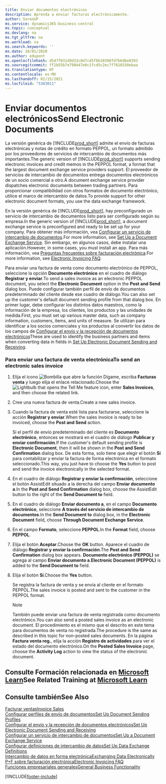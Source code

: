 ```yaml
---
title: Enviar documentos electrónicos
description: Aprenda a enviar facturas electrónicamente.
author: SorenGP
ms.service: dynamics365-business-central
ms.topic: conceptual
ms.devlang: na
ms.tgt_pltfrm: na
ms.workload: na
ms.search.keywords: ''
ms.date: 10/01/2020
ms.author: edupont
ms.openlocfilehash: d547f031d9d33c0d7cd5f8b20398fd7b6dbe0393
ms.sourcegitcommit: ff2b55b7e790447e0c1fcd5c2ec7f7610338ebaa
ms.translationtype: HT
ms.contentlocale: es-MX
ms.lasthandoff: 02/15/2021
ms.locfileid: "5383011"
---
```

# <a name="send-electronic-documents"></a><span data-ttu-id="f5846-103">Enviar documentos electrónicos</span><span class="sxs-lookup"><span data-stu-id="f5846-103">Send Electronic Documents</span></span>

<span data-ttu-id="f5846-104">La versión genérica de [!INCLUDE[prod_short](includes/prod_short.md)] admite el envío de facturas electrónicas y notas de crédito en formato PEPPOL, un formato admitido por los proveedores de servicios de intercambio de documentos más importantes.</span><span class="sxs-lookup"><span data-stu-id="f5846-104">The generic version of [!INCLUDE[prod_short](includes/prod_short.md)] supports sending electronic invoices and credit memos in the PEPPOL format, a format that the largest document exchange service providers support.</span></span> <span data-ttu-id="f5846-105">El proveedor de servicios de intercambio de documentos entrega documentos electrónicos de un socio comercial a otro.</span><span class="sxs-lookup"><span data-stu-id="f5846-105">A document exchange service provider dispatches electronic documents between trading partners.</span></span> <span data-ttu-id="f5846-106">Para proporcionar compatibilidad con otros formatos de documento electrónico, utilice el marco de intercambio de datos.</span><span class="sxs-lookup"><span data-stu-id="f5846-106">To provide support for other electronic document formats, you use the data exchange framework.</span></span>  

 <span data-ttu-id="f5846-107">En la versión genérica de [!INCLUDE[prod_short](includes/prod_short.md)], hay preconfigurado un servicio de intercambio de documentos listo para ser configurado según su empresa.</span><span class="sxs-lookup"><span data-stu-id="f5846-107">In the generic version of [!INCLUDE[prod_short](includes/prod_short.md)], a document exchange service is preconfigured and ready to be set up for your company.</span></span> <span data-ttu-id="f5846-108">Para obtener más información, vea [Configurar un servicio de intercambio de documentos](across-how-to-set-up-a-document-exchange-service.md).</span><span class="sxs-lookup"><span data-stu-id="f5846-108">For more information, see [Set Up a Document Exchange Service](across-how-to-set-up-a-document-exchange-service.md).</span></span> <span data-ttu-id="f5846-109">Sin embargo, en algunos casos, debe instalar una aplicación.</span><span class="sxs-lookup"><span data-stu-id="f5846-109">However, in some cases, you must install an app.</span></span> <span data-ttu-id="f5846-110">Para más información, vea [Preguntas frecuentes sobre facturación electrónica](faq-electronic-invoicing.yml).</span><span class="sxs-lookup"><span data-stu-id="f5846-110">For more information, see [Electronic Invoicing FAQ](faq-electronic-invoicing.yml).</span></span>  

 <span data-ttu-id="f5846-111">Para enviar una factura de venta como documento electrónico de PEPPOL, seleccione la opción **Documento electrónico** en el cuadro de diálogo **Registrar y enviar**.</span><span class="sxs-lookup"><span data-stu-id="f5846-111">To send a sales invoice as an electronic PEPPOL document, you select the **Electronic Document** option in the **Post and Send** dialog box.</span></span> <span data-ttu-id="f5846-112">Puede configurar también perfil de envío de documentos predeterminado del cliente desde ese cuadro de diálogo.</span><span class="sxs-lookup"><span data-stu-id="f5846-112">You can also set up the customer's default document sending profile from that dialog box.</span></span> <span data-ttu-id="f5846-113">En primer lugar, debe configurar los distintos datos maestros, como la información de la empresa, los clientes, los productos y las unidades de medida.</span><span class="sxs-lookup"><span data-stu-id="f5846-113">First, you must set up various master data, such as company information, customers, items, and units of measure.</span></span> <span data-ttu-id="f5846-114">Se utilizan para identificar a los socios comerciales y los productos al convertir los datos de los campos de [Configurar el envío y la recepción de documentos electrónicos](across-how-to-set-up-electronic-document-sending-and-receiving.md)</span><span class="sxs-lookup"><span data-stu-id="f5846-114">These are used to identify the business partners and items when converting data in fields in [Set Up Electronic Document Sending and Receiving](across-how-to-set-up-electronic-document-sending-and-receiving.md).</span></span>  

### <a name="to-send-an-electronic-sales-invoice"></a><span data-ttu-id="f5846-115">Para enviar una factura de venta electrónica</span><span class="sxs-lookup"><span data-stu-id="f5846-115">To send an electronic sales invoice</span></span>

1. <span data-ttu-id="f5846-116">Elija el icono ![Bombilla que abre la función Dígame](media/ui-search/search_small.png "Dígame qué desea hacer"), escriba **Facturas venta** y luego elija el enlace relacionado.</span><span class="sxs-lookup"><span data-stu-id="f5846-116">Choose the ![Lightbulb that opens the Tell Me feature](media/ui-search/search_small.png "Tell me what you want to do") icon, enter **Sales Invoices**, and then choose the related link.</span></span>  

2. <span data-ttu-id="f5846-117">Cree una nueva factura de venta.</span><span class="sxs-lookup"><span data-stu-id="f5846-117">Create a new sales invoice.</span></span>  

3. <span data-ttu-id="f5846-118">Cuando la factura de venta esté lista para facturarse, seleccione la acción **Registrar y enviar**.</span><span class="sxs-lookup"><span data-stu-id="f5846-118">When the sales invoice is ready to be invoiced, choose the **Post and Send** action.</span></span>  

     <span data-ttu-id="f5846-119">Si el perfil de envío predeterminado del cliente es **Documento electrónico**, entonces se mostrará en el cuadro de diálogo **Publicar y enviar confirmación**.</span><span class="sxs-lookup"><span data-stu-id="f5846-119">If the customer's default sending profile is **Electronic Document**, then it will be shown in the **Post and Send Confirmation** dialog box.</span></span> <span data-ttu-id="f5846-120">De esta forma, solo tiene que elegir el botón **Sí** para contabilizar y enviar la factura de forma electrónica en el formato seleccionado.</span><span class="sxs-lookup"><span data-stu-id="f5846-120">This way, you just have to choose the **Yes** button to post and send the invoice electronically in the selected format.</span></span>  

4. <span data-ttu-id="f5846-121">En el cuadro de diálogo **Registrar y enviar la confirmación**, seleccione el botón AssistEdit situado a la derecha del campo **Enviar documento a**.</span><span class="sxs-lookup"><span data-stu-id="f5846-121">In the **Post and Send Confirmation** dialog box, choose the AssistEdit button to the right of the **Send Document to** field.</span></span>  

5. <span data-ttu-id="f5846-122">En el cuadro de diálogo **Enviar documento a**, en el campo **Documento electrónico**, seleccione **A través del servicio de intercambio de documentos**.</span><span class="sxs-lookup"><span data-stu-id="f5846-122">In the **Send Document to** dialog box, in the **Electronic Document** field, choose **Through Document Exchange Service**.</span></span>  

6. <span data-ttu-id="f5846-123">En el campo **Formato**, seleccione **PEPPOL**.</span><span class="sxs-lookup"><span data-stu-id="f5846-123">In the **Format** field, choose **PEPPOL**.</span></span>  

7. <span data-ttu-id="f5846-124">Elija el botón **Aceptar**.</span><span class="sxs-lookup"><span data-stu-id="f5846-124">Choose the **OK** button.</span></span> <span data-ttu-id="f5846-125">Aparece el cuadro de diálogo **Registrar y enviar la confirmación**.</span><span class="sxs-lookup"><span data-stu-id="f5846-125">The **Post and Send Confirmation** dialog box appears.</span></span> <span data-ttu-id="f5846-126">**Documento electrónico (PEPPOL)** se agrega al campo **Enviar documento a**.</span><span class="sxs-lookup"><span data-stu-id="f5846-126">**Electronic Document (PEPPOL)** is added to the **Send Document to** field.</span></span>  

8. <span data-ttu-id="f5846-127">Elija el botón **Sí**.</span><span class="sxs-lookup"><span data-stu-id="f5846-127">Choose the **Yes** button.</span></span>  

     <span data-ttu-id="f5846-128">Se registra la factura de venta y se envía al cliente en el formato PEPPOL.</span><span class="sxs-lookup"><span data-stu-id="f5846-128">The sales invoice is posted and sent to the customer in the PEPPOL format.</span></span>  

    > [!NOTE]  
    >  <span data-ttu-id="f5846-129">También puede enviar una factura de venta registrada como documento electrónico.</span><span class="sxs-lookup"><span data-stu-id="f5846-129">You can also send a posted sales invoice as an electronic document.</span></span> <span data-ttu-id="f5846-130">El procedimiento es el mismo que el descrito en este tema para documentos de venta no registrada.</span><span class="sxs-lookup"><span data-stu-id="f5846-130">The procedure is the same as described in this topic for non-posted sales documents.</span></span> <span data-ttu-id="f5846-131">En la página **Factura venta reg.**, elija la acción **Registro de actividades** para ver el estado del documento electrónico.</span><span class="sxs-lookup"><span data-stu-id="f5846-131">On the **Posted Sales Invoice** page, choose the **Activity Log** action to view the status of the electronic document.</span></span>  

## <a name="see-related-training-at-microsoft-learn"></a><span data-ttu-id="f5846-132">Consulte Formación relacionada en [Microsoft Learn](/learn/modules/electronic-documents-dynamics-365-business-central/index)</span><span class="sxs-lookup"><span data-stu-id="f5846-132">See Related Training at [Microsoft Learn](/learn/modules/electronic-documents-dynamics-365-business-central/index)</span></span>

## <a name="see-also"></a><span data-ttu-id="f5846-133">Consulte también</span><span class="sxs-lookup"><span data-stu-id="f5846-133">See Also</span></span>

[<span data-ttu-id="f5846-134">Facturar ventas</span><span class="sxs-lookup"><span data-stu-id="f5846-134">Invoice Sales</span></span>](sales-how-invoice-sales.md)  
[<span data-ttu-id="f5846-135">Configurar perfiles de envío de documentos</span><span class="sxs-lookup"><span data-stu-id="f5846-135">Set Up Document Sending Profiles</span></span>](sales-how-setup-document-send-profiles.md)  
[<span data-ttu-id="f5846-136">Configurar el envío y la recepción de documentos electrónicos</span><span class="sxs-lookup"><span data-stu-id="f5846-136">Set Up Electronic Document Sending and Receiving</span></span>](across-how-to-set-up-electronic-document-sending-and-receiving.md)  
[<span data-ttu-id="f5846-137">Configurar un servicio de intercambio de documentos</span><span class="sxs-lookup"><span data-stu-id="f5846-137">Set Up a Document Exchange Service</span></span>](across-how-to-set-up-a-document-exchange-service.md)  
[<span data-ttu-id="f5846-138">Configurar definiciones de intercambio de datos</span><span class="sxs-lookup"><span data-stu-id="f5846-138">Set Up Data Exchange Definitions</span></span>](across-how-to-set-up-data-exchange-definitions.md)  
[<span data-ttu-id="f5846-139">Intercambio de datos en forma electrónica</span><span class="sxs-lookup"><span data-stu-id="f5846-139">Exchanging Data Electronically</span></span>](across-data-exchange.md)  
[<span data-ttu-id="f5846-140">P+F sobre facturación electrónica</span><span class="sxs-lookup"><span data-stu-id="f5846-140">Electronic Invoicing FAQ</span></span>](faq-electronic-invoicing.yml)  
[<span data-ttu-id="f5846-141">Funciones empresariales generales</span><span class="sxs-lookup"><span data-stu-id="f5846-141">General Business Functionality</span></span>](ui-across-business-areas.md)  


[!INCLUDE[footer-include](includes/footer-banner.md)]